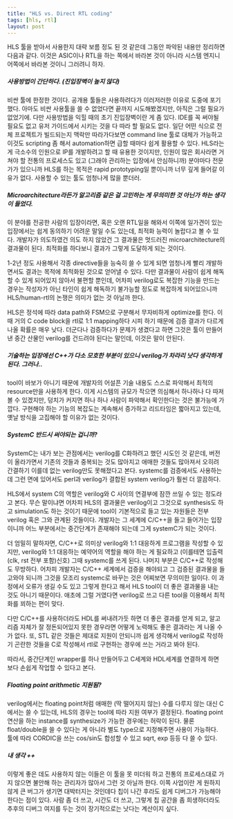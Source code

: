 ```yaml
---
title: "HLS vs. Direct RTL coding"
tags: [hls, rtl]
layout: post
---
```


HLS 툴을 받아서 사용한지 대략 보름 정도 된 것 같은데 그동안 파악된 내용만 정리하면 다음과 같다. 이것은 ASIC이나 RTL을 하는 쪽에서 바라본 것이 아니라 시스템 엔지니어쪽에서 바라본 것이니 그러려니 하자. 

##### 사용방법이 간단하다. (진입장벽이 높지 않다)

비싼 툴에 한정한 것이다. 공개용 툴들은 사용하려다가 이러저러한 이유로 도중에 포기했다. 아마도 비싼 사용툴을 쓸 수 없었다면 끝까지 시도해봤겠지만, 아직은 그럴 필요가 없었기에. 다만 사용방법을 익힐 때의 초기 진입장벽이란 게 좀 있다. IDE를 꼭 써야될 필요도 없고 유저 가이드에서 시키는 것을 다 따라 할 필요도 없다. 일단 어떤 식으로 전체 프로젝트가 빌드되는지 맥락만 따라가다보면 command line 툴로 대체가 가능하고 이것도 scripting 좀 해서 automation하면 급할 때마다 쉽게 활용할 수 있다. HLS라는 게 극소수의 인원으로 IP를 개발하려고 할 때 유용한 것이지만, 인원이 많은 회사라면 거쳐야 할 전통의 프로세스도 있고 (그래야 관리하는 입장에서 안심하니까) 분야마다 전문가가 있으니까 HLS를 하는 목적은 rapid prototyping일 뿐이니까 너무 깊게 들어갈 이유가 없다. 사용할 수 있는 툴도 엄청나게 많을 뿐더러.

##### Microarchitecture라든가 알고리즘 같은 걸 고민하는 게 무의미한 것 아닌가 하는 생각이 들었다.

이 분야를 전공한 사람의 입장이라면, 혹은 오랜 RTL일을 해와서 이쪽에 일가견이 있는 입장에서는 쉽게 동의하기 어려운 말일 수도 있는데, 최적화 능력이 놀랍다고 볼 수 있다. 개발자가 의도하였건 의도 하지 않았건 그 결과물은 멋드러진 microarchitecture의 결과물이 된다. 최적화를 하다보니 결과가 그렇게 도달하게 되는 것이다. 
    
1-2년 정도 사용해서 각종 directive들을 능숙히 쓸 수 있게 되면 엄청나게 빨리 개발하면서도 결과는 목적에 최적화된 것으로 얻어낼 수 있다. 다만 결과물이 사람이 쉽게 해독할 수 있게 되어있지 않아서 불편할 뿐인데, 어차피 verilog로도 복잡한 기능을 만드는 경우는 작성자가 아닌 타인이 쉽게 해독하기 불가능할 정도로 복잡하게 되어있으니까 HLS/human-rtl의 논쟁은 의미가 없는 것 아닐까 한다.

HLS은 정석에 따라 data path와 FSM으로 구분해서 무자비하게 optimize를 한다. 이 때 거의 C code block을 rtl로 1:1 mapping하다 시피 하기 때문에 검증 결과가 다르게 나올 확률은 매우 낮다. 더군다나 검증하다가 문제가 생겼다고 하면 그것은 툴이 만들어낸 중간 산물인 verilog를 건드려야 된다는 말인데, 이것은 말이 안된다. 

##### 기술하는 입장에선 C++가 다소 모호한 부분이 있으니 verilog가 차라리 낫다 생각하게 된다. 그러나..

tool이 바보가 아니기 때문에 개발자의 어설픈 기술 내용도 스스로 파악해서 최적의 resource만을 사용하게 한다. 이게 시스템의 규모가 작으면 의심해서 하나하나 다 따져볼 수 있겠지만, 덩치가 커지면 하나 하나 사람이 파악해서 확인한다는 것은 불가능에 가깝다. 구현해야 하는 기능의 복잡도는 계속해서 증가하고 리드타임은 짧아지고 있는데, 옛날 방식을 고집해야 할 이유가 없는 것이다.

##### SystemC 반드시 써야되는 겁니까?
   
SystemC는 내가 보는 관점에서는 verilog를 C화하려고 했던 시도인 것 같은데, 버전이 올라가면서 기존의 것들과 중복되는 것도 많아지고 애매한 것들도 많아져서 오히려 간결하기 이를데 없는 verilog만도 못해졌다고 본다. systemc를 검증에서도 사용하는데 그런 면에 있어서도 perl과 verilog가 결합된 system verilog가 훨씬 더 깔끔하다.
    
HLS에서 system C의 역할은 verilog와 C 사이의 연결부에 잠깐 쓰일 수 있는 정도라고 본다. 무슨 말이냐면 어차피 HLS의 결과물은 verilog이고 그것으로 synthesis도 하고 simulation도 하는 것이기 때문에 tool이 기본적으로 들고 있는 자원들은 전부 verilog 혹은 그와 관계된 것들이다. 개발자는 그 세계에 C/C++을 들고 들어가는 입장이니까 어느 부분에서는 중간단계가 존재해야 되는데 그게 systemC가 되는 것이다.

더 엄밀히 말하자면, C/C++로 의미상 verilog와 1:1 대응하게 프로그램을 작성할 수 있지만, verilog와 1:1 대응하는 예약어의 역할을 해야 하는 게 필요하고 (이를테면 입출력(clk, rst 전부 포함)신호) 그때 systemc를 쓰게 된다. 나머지 부분은 C/C++로 작성해도 무방하다. 어차피 개발자는 C/C++ 세계에서 검증을 해야되고 그 검증된 결과물을 들고와야 되니까 그것을 모조리 systemc로 바꾸는 것은 어찌보면 무의미한 일이다. 이 과정에서 오류가 생길 수도 있고 그렇게 한다고 해서 HLS tool이 더 좋은 결과물을 내는 것도 아니기 때문이다. 애초에 그럴 거였다면 verilog로 쓰고 다른 tool을 이용해서 최적화를 꾀하는 편이 맞다.

다만 C/C++를 사용하더라도 HDL를 써내려가듯 하면 더 좋은 결과를 얻게 되고, 알고리즘 자체가 잘 정돈되어있지 못한 경우라면 어떻게 노력해도 좋은 결과라는 게 나올 수가 없다. 또, STL 같은 것들은 제대로 지원이 안되니까 쉽게 생각해서 verilog로 작성하기 곤란한 것들을 C로 작성해서 rtl로 구현하는 경우에 쓰는 거라고 봐야 된다.

따라서, 중간단계인 wrapper를 하나 만들어두고 C세계와 HDL세계를 연결하게 하면 보다 손쉽게 작업할 수 있다고 본다.

##### Floating point arithmetic 지원됨?

verilog에서는 floating point처럼 애매한 (딱 떨어지지 않는) 수를 다루지 않는 대신 C에서는 쓸 수 있는데, HLS의 경우는 tool에 따라 지원 여부가 결정된다. floating point 연산을 하는 instance를 synthesize가 가능한 경우에는 허락이 된다. 물론 float/double을 쓸 수 있다는 게 아니라 별도 type으로 지정해주면 사용이 가능하다. 툴에 따라 CORDIC을 쓰는 cos/sin도 합성할 수 있고 sqrt, exp 등등 다 쓸 수 있다. 

##### 내 생각 ++

이렇게 좋은 데도 사용하지 않는 이들은 이 툴을 못 미더워 하고 전통의 프로세스대로 가지 않으면 불안해 하는 관리자가 많아서 그런 것 아닐까 한다. 이쪽 사업이란 게 원하지 않게 큰 버그가 생기면 대박터지는 것인데다 칩이 나간 후라도 쉽게 디버그가 가능해야 한다는 점이 있다. 사람 좀 더 쓰고, 시간도 더 쓰고, 그렇게 칩 공간을 좀 희생하더라도 추후의 디버그 여지를 두는 것이 장기적으로는 낫다는 계산이지 싶다. 